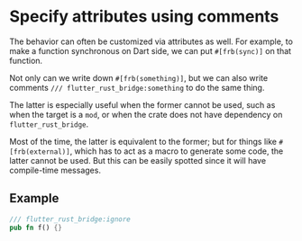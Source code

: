 # Specify attributes using comments

The behavior can often be customized via attributes as well.
For example, to make a function synchronous on Dart side, we can put `#[frb(sync)]` on that function.

Not only can we write down `#[frb(something)]`,
but we can also write comments `/// flutter_rust_bridge:something` to do the same thing.

The latter is especially useful when the former cannot be used,
such as when the target is a `mod`, or when the crate does not have dependency on `flutter_rust_bridge`.

Most of the time, the latter is equivalent to the former;
but for things like `#[frb(external)]`, which has to act as a macro to generate some code,
the latter cannot be used.
But this can be easily spotted since it will have compile-time messages.

## Example

```rust
/// flutter_rust_bridge:ignore
pub fn f() {}
```

